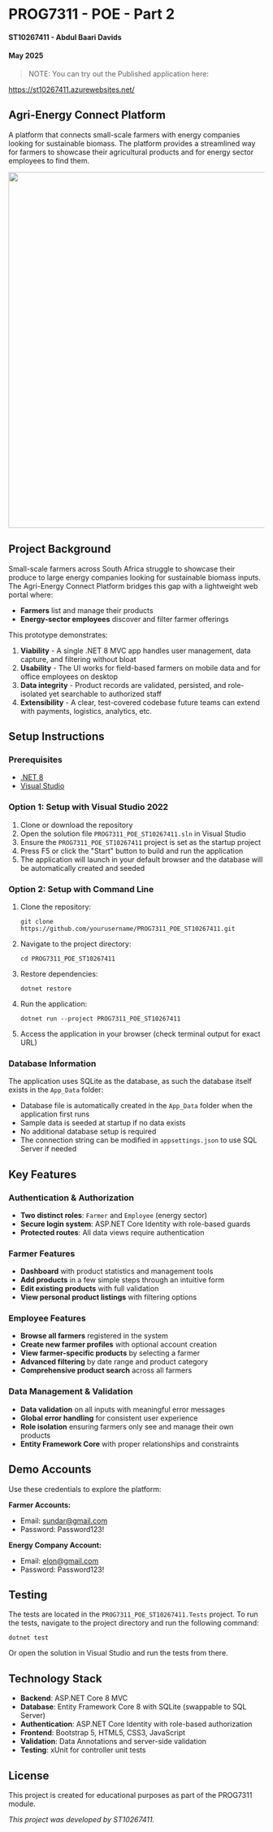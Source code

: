 # PROG7311 - POE - Part 2

#### ST10267411 - Abdul Baari Davids
#### May 2025

> NOTE: You can try out the Published application here:
>
 https://st10267411.azurewebsites.net/
 

## Agri-Energy Connect Platform

A platform that connects small-scale farmers with energy companies looking for sustainable biomass. The platform provides a streamlined way for farmers to showcase their agricultural products and for energy sector employees to find them.

<p align="center">
<img src="https://github.com/user-attachments/assets/d91e8b06-da8f-4454-9ab2-5899e070d1c4" width="700" />
</p>

## Project Background

Small-scale farmers across South Africa struggle to showcase their produce to large energy companies looking for sustainable biomass inputs. The Agri-Energy Connect Platform bridges this gap with a lightweight web portal where:

- **Farmers** list and manage their products
- **Energy-sector employees** discover and filter farmer offerings

This prototype demonstrates:

1. **Viability** - A single .NET 8 MVC app handles user management, data capture, and filtering without bloat
2. **Usability** - The UI works for field-based farmers on mobile data and for office employees on desktop
3. **Data integrity** - Product records are validated, persisted, and role-isolated yet searchable to authorized staff
4. **Extensibility** - A clear, test-covered codebase future teams can extend with payments, logistics, analytics, etc.

## Setup Instructions

### Prerequisites

- [.NET 8](https://dotnet.microsoft.com/download/dotnet/8.0)
- [Visual Studio](https://visualstudio.microsoft.com/vs/)

### Option 1: Setup with Visual Studio 2022

1. Clone or download the repository
2. Open the solution file `PROG7311_POE_ST10267411.sln` in Visual Studio 
3. Ensure the `PROG7311_POE_ST10267411` project is set as the startup project
4. Press F5 or click the "Start" button to build and run the application
5. The application will launch in your default browser and the database will be automatically created and seeded

### Option 2: Setup with Command Line

1. Clone the repository:
   ```
   git clone https://github.com/yourusername/PROG7311_POE_ST10267411.git
   ```

2. Navigate to the project directory:
   ```
   cd PROG7311_POE_ST10267411
   ```

3. Restore dependencies:
   ```
   dotnet restore
   ```

4. Run the application:
   ```
   dotnet run --project PROG7311_POE_ST10267411
   ```

5. Access the application in your browser (check terminal output for exact URL)

### Database Information

The application uses SQLite as the database, as such the database itself exists in the `App_Data` folder:

- Database file is automatically created in the `App_Data` folder when the application first runs
- Sample data is seeded at startup if no data exists
- No additional database setup is required
- The connection string can be modified in `appsettings.json` to use SQL Server if needed

## Key Features

### Authentication & Authorization

- **Two distinct roles**: `Farmer` and `Employee` (energy sector)
- **Secure login system**: ASP.NET Core Identity with role-based guards
- **Protected routes**: All data views require authentication

### Farmer Features

- **Dashboard** with product statistics and management tools
- **Add products** in a few simple steps through an intuitive form
- **Edit existing products** with full validation
- **View personal product listings** with filtering options

### Employee Features

- **Browse all farmers** registered in the system
- **Create new farmer profiles** with optional account creation
- **View farmer-specific products** by selecting a farmer
- **Advanced filtering** by date range and product category
- **Comprehensive product search** across all farmers

### Data Management & Validation

- **Data validation** on all inputs with meaningful error messages
- **Global error handling** for consistent user experience
- **Role isolation** ensuring farmers only see and manage their own products
- **Entity Framework Core** with proper relationships and constraints

## Demo Accounts

Use these credentials to explore the platform:

**Farmer Accounts:**
- Email: sundar@gmail.com
- Password: Password123!

**Energy Company Account:**
- Email: elon@gmail.com
- Password: Password123!

## Testing 

The tests are located in the `PROG7311_POE_ST10267411.Tests` project. To run the tests, navigate to the project directory and run the following command:

```
dotnet test
```

Or open the solution in Visual Studio and run the tests from there.

## Technology Stack

- **Backend**: ASP.NET Core 8 MVC
- **Database**: Entity Framework Core 8 with SQLite (swappable to SQL Server)
- **Authentication**: ASP.NET Core Identity with role-based authorization
- **Frontend**: Bootstrap 5, HTML5, CSS3, JavaScript
- **Validation**: Data Annotations and server-side validation
- **Testing**: xUnit for controller unit tests

## License

This project is created for educational purposes as part of the PROG7311 module.

*This project was developed by ST10267411.* 

